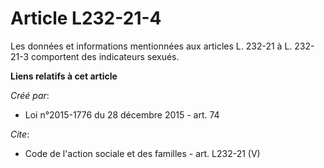 # Article L232-21-4

Les données et informations mentionnées aux articles L. 232-21 à L. 232-21-3 comportent des indicateurs sexués.

**Liens relatifs à cet article**

_Créé par_:

  - Loi n°2015-1776 du 28 décembre 2015 - art. 74

_Cite_:

  - Code de l'action sociale et des familles - art. L232-21 (V)
